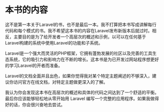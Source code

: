 # 本书的内容

这不是第一本关于Laravel的书，也不是最后一本。我不打算把本书写成讲解每行代码和每个模式的书。我不希望这本书的内容在Laravel发布新版本后就过时。相反，主要目的是为了给开发者一个高层次的概述和示例，以可以在任何基于Laravel构建的系统中使用Laravel的功能和子系统。

Laravel是一个强大而灵活的PHP框架，它拥有蓬勃发展的社区以及完善的工具生态系统，它的吸引力和影响力在不断的增长。这本书是为已开发过网站程序想更好的学习Laravel的开者而准备。

Laravel的文档全面并且出色，如果你觉得我对某个特定主题阐述的不够深入，建议你访问官方在线文档，对特定主题做更深入的了解。

我认为你会发现这本书在高层次的概述和具体的代码之间达到了一个舒适的平衡。最后你应该能够轻松地从零开始用 Laravel 编写一个完整的应用程序。如果我做得好的话，你会很兴奋地去尝试。
